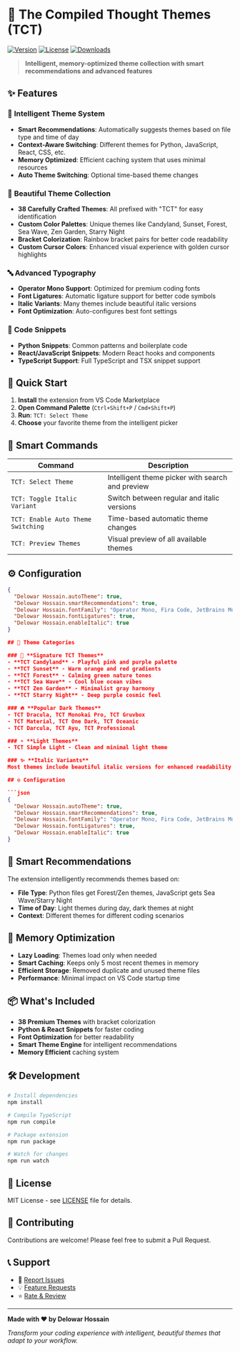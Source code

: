 # 🎨 The Compiled Thought Themes (TCT)

[![Version](https://img.shields.io/badge/version-2.0.0-blue.svg)](https://marketplace.visualstudio.com/items?itemName=Delowar%20Hossain.compiled-thought-themes)
[![License](https://img.shields.io/badge/license-MIT-green.svg)](LICENSE)
[![Downloads](https://img.shields.io/badge/downloads-1k+-brightgreen.svg)](https://marketplace.visualstudio.com/items?itemName=Delowar%20Hossain.compiled-thought-themes)

> **Intelligent, memory-optimized theme collection with smart recommendations and advanced features**

## ✨ Features

### 🧠 **Intelligent Theme System**

- **Smart Recommendations**: Automatically suggests themes based on file type and time of day
- **Context-Aware Switching**: Different themes for Python, JavaScript, React, CSS, etc.
- **Memory Optimized**: Efficient caching system that uses minimal resources
- **Auto Theme Switching**: Optional time-based theme changes

### 🎨 **Beautiful Theme Collection**

- **38 Carefully Crafted Themes**: All prefixed with "TCT" for easy identification
- **Custom Color Palettes**: Unique themes like Candyland, Sunset, Forest, Sea Wave, Zen Garden, Starry Night
- **Bracket Colorization**: Rainbow bracket pairs for better code readability
- **Custom Cursor Colors**: Enhanced visual experience with golden cursor highlights

### 🔤 **Advanced Typography**

- **Operator Mono Support**: Optimized for premium coding fonts
- **Font Ligatures**: Automatic ligature support for better code symbols
- **Italic Variants**: Many themes include beautiful italic versions
- **Font Optimization**: Auto-configures best font settings

### 📝 **Code Snippets**

- **Python Snippets**: Common patterns and boilerplate code
- **React/JavaScript Snippets**: Modern React hooks and components
- **TypeScript Support**: Full TypeScript and TSX snippet support

## 🚀 Quick Start

1. **Install** the extension from VS Code Marketplace
2. **Open Command Palette** (`Ctrl+Shift+P` / `Cmd+Shift+P`)
3. **Run**: `TCT: Select Theme`
4. **Choose** your favorite theme from the intelligent picker

## 🎯 Smart Commands

| Command                            | Description                                      |
| ---------------------------------- | ------------------------------------------------ |
| `TCT: Select Theme`                | Intelligent theme picker with search and preview |
| `TCT: Toggle Italic Variant`       | Switch between regular and italic versions       |
| `TCT: Enable Auto Theme Switching` | Time-based automatic theme changes               |
| `TCT: Preview Themes`              | Visual preview of all available themes           |

## ⚙️ Configuration

````json
{
  "Delowar Hossain.autoTheme": true,
  "Delowar Hossain.smartRecommendations": true,
  "Delowar Hossain.fontFamily": "Operator Mono, Fira Code, JetBrains Mono",
  "Delowar Hossain.fontLigatures": true,
  "Delowar Hossain.enableItalic": true
}

## 🎨 Theme Categories

### 🌟 **Signature TCT Themes**
- **TCT Candyland** - Playful pink and purple palette
- **TCT Sunset** - Warm orange and red gradients
- **TCT Forest** - Calming green nature tones
- **TCT Sea Wave** - Cool blue ocean vibes
- **TCT Zen Garden** - Minimalist gray harmony
- **TCT Starry Night** - Deep purple cosmic feel

### 🔥 **Popular Dark Themes**
- TCT Dracula, TCT Monokai Pro, TCT Gruvbox
- TCT Material, TCT One Dark, TCT Oceanic
- TCT Darcula, TCT Ayu, TCT Professional

### ☀️ **Light Themes**
- TCT Simple Light - Clean and minimal light theme

### ✨ **Italic Variants**
Most themes include beautiful italic versions for enhanced readability.

## ⚙️ Configuration

```json
{
  "Delowar Hossain.autoTheme": true,
  "Delowar Hossain.smartRecommendations": true,
  "Delowar Hossain.fontFamily": "Operator Mono, Fira Code, JetBrains Mono",
  "Delowar Hossain.fontLigatures": true,
  "Delowar Hossain.enableItalic": true
}
````

## 🎯 Smart Recommendations

The extension intelligently recommends themes based on:

- **File Type**: Python files get Forest/Zen themes, JavaScript gets Sea Wave/Starry Night
- **Time of Day**: Light themes during day, dark themes at night
- **Context**: Different themes for different coding scenarios

## 🔧 Memory Optimization

- **Lazy Loading**: Themes load only when needed
- **Smart Caching**: Keeps only 5 most recent themes in memory
- **Efficient Storage**: Removed duplicate and unused theme files
- **Performance**: Minimal impact on VS Code startup time

## 📦 What's Included

- **38 Premium Themes** with bracket colorization
- **Python & React Snippets** for faster coding
- **Font Optimization** for better readability
- **Smart Theme Engine** for intelligent recommendations
- **Memory Efficient** caching system

## 🛠️ Development

```bash
# Install dependencies
npm install

# Compile TypeScript
npm run compile

# Package extension
npm run package

# Watch for changes
npm run watch
```

## 📄 License

MIT License - see [LICENSE](LICENSE) file for details.

## 🤝 Contributing

Contributions are welcome! Please feel free to submit a Pull Request.

## 📞 Support

- 🐛 [Report Issues](https://github.com/mdhossain-2437/open-source-the-compiled-thought-themes/issues)
- 💡 [Feature Requests](https://github.com/mdhossain-2437/open-source-the-compiled-thought-themes/issues)
- ⭐ [Rate & Review](https://marketplace.visualstudio.com/items?itemName=Delowar%20Hossain.compiled-thought-themes)

---

**Made with ❤️ by Delowar Hossain**

_Transform your coding experience with intelligent, beautiful themes that adapt to your workflow._
